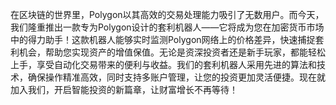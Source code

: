 在区块链的世界里，Polygon以其高效的交易处理能力吸引了无数用户。而今天，我们隆重推出一款专为Polygon设计的套利机器人——它将成为您在加密货币市场中的得力助手！这款机器人能够实时监测Polygon网络上的价格差异，快速捕捉套利机会，帮助您实现资产的增值保值。无论是资深投资者还是新手玩家，都能轻松上手，享受自动化交易带来的便利与收益。我们的套利机器人采用先进的算法和技术，确保操作精准高效，同时支持多账户管理，让您的投资更加灵活便捷。现在就加入我们，开启智能投资的新篇章，让财富增长不再等待！
